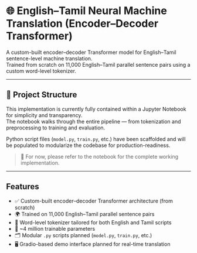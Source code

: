 # 🌐 English–Tamil Neural Machine Translation (Encoder–Decoder Transformer)

A custom-built encoder–decoder Transformer model for English–Tamil sentence-level machine translation.  
Trained from scratch on 11,000 English–Tamil parallel sentence pairs using a custom word-level tokenizer.

---

## 📁 Project Structure

This implementation is currently fully contained within a Jupyter Notebook for simplicity and transparency.  
The notebook walks through the entire pipeline — from tokenization and preprocessing to training and evaluation.

Python script files (`model.py`, `train.py`, etc.) have been scaffolded and will be populated to modularize the codebase for production-readiness.

> 🔧 For now, please refer to the notebook for the complete working implementation.

---

## Features

- ✅ Custom-built encoder–decoder Transformer architecture (from scratch)
- 🌍 Trained on 11,000 English–Tamil parallel sentence pairs
- 🔡 Word-level tokenizer tailored for both English and Tamil scripts
- 🧠 ~4 million trainable parameters
- 🗂️ Modular `.py` scripts planned (`model.py`, `train.py`, etc.)
- 🖥️ Gradio-based demo interface planned for real-time translation
